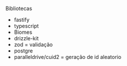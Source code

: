 Bibliotecas
- fastify
- typescript
- Biomes
- drizzle-kit
- zod = validação
- postgre
- paralleldrive/cuid2 = geração de id aleatorio